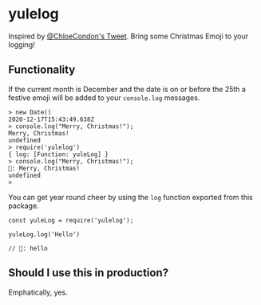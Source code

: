 # yulelog
Inspired by [@ChloeCondon's Tweet](https://twitter.com/ChloeCondon/status/1338870823004749825). Bring some Christmas Emoji to your logging!

## Functionality

If the current month is December and the date is on or before the 25th a festive emoji will be added to your `console.log` messages.
```
> new Date()
2020-12-17T15:43:49.638Z
> console.log("Merry, Christmas!");
Merry, Christmas!
undefined
> require('yulelog')
{ log: [Function: yuleLog] }
> console.log("Merry, Christmas!");
🌟: Merry, Christmas!
undefined
> 
```

You can get year round cheer by using the `log` function exported from this package.

```
const yuleLog = require('yulelog');

yuleLog.log('Hello')

// 🍪: hello
```

## Should I use this in production?

Emphatically, yes.
